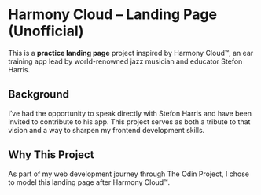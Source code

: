 # Harmony Cloud – Landing Page (Unofficial)

This is a **practice landing page** project inspired by Harmony Cloud™, an ear training app lead by world-renowned jazz musician and educator Stefon Harris.

## Background

I’ve had the opportunity to speak directly with Stefon Harris and have been invited to contribute to his app. This project serves as both a tribute to that vision and a way to sharpen my frontend development skills.

## Why This Project
As part of my web development journey through The Odin Project, I chose to model this landing page after Harmony Cloud™.